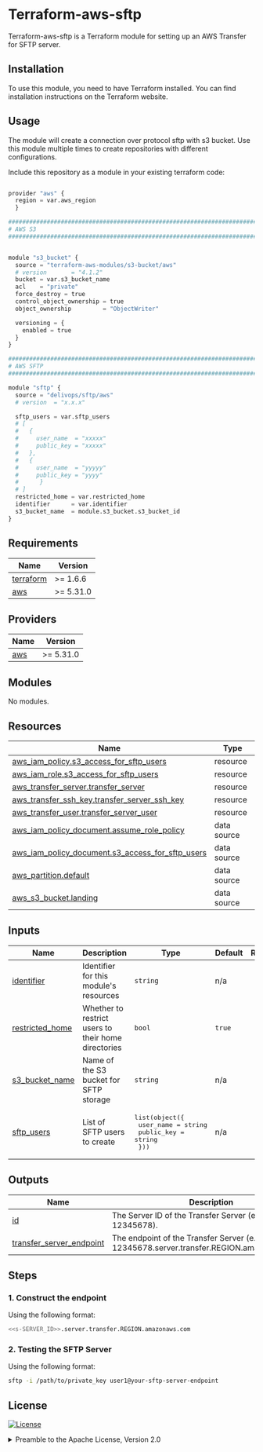 # Terraform-aws-sftp

Terraform-aws-sftp is a Terraform module for setting up an AWS Transfer for SFTP server.

## Installation

To use this module, you need to have Terraform installed. You can find installation instructions on the Terraform website.

## Usage

The module will create a connection over protocol sftp with s3 bucket.
Use this module multiple times to create repositories with different configurations.

Include this repository as a module in your existing terraform code:

```python

provider "aws" {
  region = var.aws_region
  }

################################################################################
# AWS S3
################################################################################


module "s3_bucket" {
  source = "terraform-aws-modules/s3-bucket/aws"
  # version       = "4.1.2"
  bucket = var.s3_bucket_name
  acl    = "private"
  force_destroy = true
  control_object_ownership = true
  object_ownership         = "ObjectWriter"

  versioning = {
    enabled = true
  }
}

################################################################################
# AWS SFTP
################################################################################

module "sftp" {
  source = "delivops/sftp/aws"
  # version  = "x.x.x"

  sftp_users = var.sftp_users
  # [
  #   {
  #     user_name  = "xxxxx"
  #     public_key = "xxxxx"
  #   },
  #   {
  #     user_name  = "yyyyy"
  #     public_key = "yyyy"
  #      }
  # ]
  restricted_home = var.restricted_home
  identifier      = var.identifier
  s3_bucket_name  = module.s3_bucket.s3_bucket_id
}

```
<!-- BEGINNING OF PRE-COMMIT-TERRAFORM DOCS HOOK -->
<!-- END OF PRE-COMMIT-TERRAFORM DOCS HOOK -->

<!-- BEGIN_TF_DOCS -->
## Requirements

| Name | Version |
|------|---------|
| <a name="requirement_terraform"></a> [terraform](#requirement\_terraform) | >= 1.6.6 |
| <a name="requirement_aws"></a> [aws](#requirement\_aws) | >= 5.31.0 |

## Providers

| Name | Version |
|------|---------|
| <a name="provider_aws"></a> [aws](#provider\_aws) | >= 5.31.0 |

## Modules

No modules.

## Resources

| Name | Type |
|------|------|
| [aws_iam_policy.s3_access_for_sftp_users](https://registry.terraform.io/providers/hashicorp/aws/latest/docs/resources/iam_policy) | resource |
| [aws_iam_role.s3_access_for_sftp_users](https://registry.terraform.io/providers/hashicorp/aws/latest/docs/resources/iam_role) | resource |
| [aws_transfer_server.transfer_server](https://registry.terraform.io/providers/hashicorp/aws/latest/docs/resources/transfer_server) | resource |
| [aws_transfer_ssh_key.transfer_server_ssh_key](https://registry.terraform.io/providers/hashicorp/aws/latest/docs/resources/transfer_ssh_key) | resource |
| [aws_transfer_user.transfer_server_user](https://registry.terraform.io/providers/hashicorp/aws/latest/docs/resources/transfer_user) | resource |
| [aws_iam_policy_document.assume_role_policy](https://registry.terraform.io/providers/hashicorp/aws/latest/docs/data-sources/iam_policy_document) | data source |
| [aws_iam_policy_document.s3_access_for_sftp_users](https://registry.terraform.io/providers/hashicorp/aws/latest/docs/data-sources/iam_policy_document) | data source |
| [aws_partition.default](https://registry.terraform.io/providers/hashicorp/aws/latest/docs/data-sources/partition) | data source |
| [aws_s3_bucket.landing](https://registry.terraform.io/providers/hashicorp/aws/latest/docs/data-sources/s3_bucket) | data source |

## Inputs

| Name | Description | Type | Default | Required |
|------|-------------|------|---------|:--------:|
| <a name="input_identifier"></a> [identifier](#input\_identifier) | Identifier for this module's resources | `string` | n/a | yes |
| <a name="input_restricted_home"></a> [restricted\_home](#input\_restricted\_home) | Whether to restrict users to their home directories | `bool` | `true` | no |
| <a name="input_s3_bucket_name"></a> [s3\_bucket\_name](#input\_s3\_bucket\_name) | Name of the S3 bucket for SFTP storage | `string` | n/a | yes |
| <a name="input_sftp_users"></a> [sftp\_users](#input\_sftp\_users) | List of SFTP users to create | <pre>list(object({<br>    user_name       = string<br>    public_key      = string<br>  }))</pre> | n/a | yes |

## Outputs

| Name | Description |
|------|-------------|
| <a name="output_id"></a> [id](#output\_id) | The Server ID of the Transfer Server (e.g. s-12345678). |
| <a name="output_transfer_server_endpoint"></a> [transfer\_server\_endpoint](#output\_transfer\_server\_endpoint) | The endpoint of the Transfer Server (e.g. s-12345678.server.transfer.REGION.amazonaws.com). |
<!-- END_TF_DOCS -->

## Steps

### 1. Construct the endpoint

Using the following format:

```bash
<<s-SERVER_ID>>.server.transfer.REGION.amazonaws.com
```

### 2. Testing the SFTP Server

Using the following format:

```bash
sftp -i /path/to/private_key user1@your-sftp-server-endpoint
```

## License

<a href="https://opensource.org/licenses/Apache-2.0"><img src="https://img.shields.io/badge/License-Apache%202.0-blue.svg?style=for-the-badge" alt="License"></a>

<details>
<summary>Preamble to the Apache License, Version 2.0</summary>
<br/>
<br/>

Complete license is available in the [`LICENSE`](LICENSE) file.

```text
Licensed to the Apache Software Foundation (ASF) under one
or more contributor license agreements.  See the NOTICE file
distributed with this work for additional information
regarding copyright ownership.  The ASF licenses this file
to you under the Apache License, Version 2.0 (the
"License"); you may not use this file except in compliance
with the License.  You may obtain a copy of the License at

  https://www.apache.org/licenses/LICENSE-2.0

Unless required by applicable law or agreed to in writing,
software distributed under the License is distributed on an
"AS IS" BASIS, WITHOUT WARRANTIES OR CONDITIONS OF ANY
KIND, either express or implied.  See the License for the
specific language governing permissions and limitations
under the License.
```

</details>

